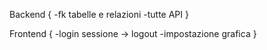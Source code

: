Backend {
  -fk tabelle e relazioni
  -tutte API
}

Frontend {
  -login sessione -> logout
  -impostazione grafica
}